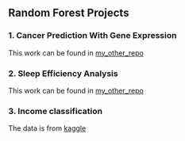 ## Random Forest Projects

### 1. Cancer Prediction With Gene Expression

This work can be found in [my_other_repo](https://github.com/SepSadegi/data_science_projects/tree/main/ml_medicine_specialisation/cancer_prediction_gene_expression)

### 2. Sleep Efficiency Analysis

This work can be found in [my_other_repo](https://github.com/SepSadegi/data_science_projects/tree/main/ml_medicine_specialisation/sleep_efficiency)

### 3. Income classification

The data is from [kaggle](https://www.kaggle.com/datasets/lodetomasi1995/income-classification)
